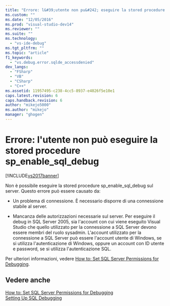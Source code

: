 ```yaml
---
title: "Errore: l&#39;utente non pu&#242; eseguire la stored procedure sp_enable_sql_debug | Microsoft Docs"
ms.custom: ""
ms.date: "12/05/2016"
ms.prod: "visual-studio-dev14"
ms.reviewer: ""
ms.suite: ""
ms.technology: 
  - "vs-ide-debug"
ms.tgt_pltfrm: ""
ms.topic: "article"
f1_keywords: 
  - "vs.debug.error.sqlde_accessdenied"
dev_langs: 
  - "FSharp"
  - "VB"
  - "CSharp"
  - "C++"
ms.assetid: 11957495-c238-4cc5-8937-e4026f5e10e1
caps.latest.revision: 6
caps.handback.revision: 6
author: "mikejo5000"
ms.author: "mikejo"
manager: "ghogen"
---
```

# Errore: l&#39;utente non pu&#242; eseguire la stored procedure sp_enable_sql_debug
[!INCLUDE[vs2017banner](../code-quality/includes/vs2017banner.md)]

Non è possibile eseguire la stored procedure sp\_enable\_sql\_debug sul server.  Questo errore può essere causato da:  
  
-   Un problema di connessione.  È necessario disporre di una connessione stabile al server.  
  
-   Mancanza delle autorizzazioni necessarie sul server.  Per eseguire il debug in SQL Server 2005, sia l'account con cui viene eseguito Visual Studio che quello utilizzato per la connessione a SQL Server devono essere membri del ruolo sysadmin.  L'account utilizzato per la connessione a SQL Server può essere l'account utente di Windows, se si utilizza l'autenticazione di Windows, oppure un account con ID utente e password, se si utilizza l'autenticazione SQL.  
  
 Per ulteriori informazioni, vedere [How to: Set SQL Server Permissions for Debugging](http://msdn.microsoft.com/it-it/84e088d0-0409-41d4-841b-f5d4b0fda414).  
  
## Vedere anche  
 [How to: Set SQL Server Permissions for Debugging](http://msdn.microsoft.com/it-it/84e088d0-0409-41d4-841b-f5d4b0fda414)   
 [Setting Up SQL Debugging](http://msdn.microsoft.com/it-it/3db09e68-edcc-42de-9c22-4e97cfd55ab3)